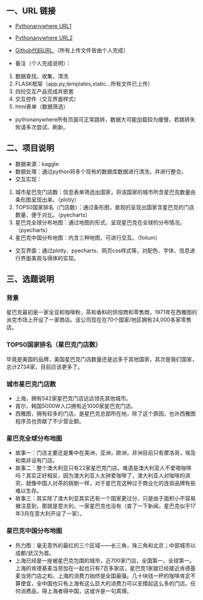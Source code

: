 ## 一、URL 链接
* [Pythonanywhere URL1](http://liwenkross.pythonanywhere.com/)

* [Pythonanywhere URL2](http://xiaohewenya.pythonanywhere.com/)

* [Github代码URL ](https://github.com/NFUNM171061397/Interactive_Visual_Final)
（所有上传文件皆由个人完成）

* 备注（个人完成说明）：
1. 数据查找，收集，清洗
2. FLASK框架（app.py,templates,static...所有文件已上传）
3. 四份交互产品完成并嵌套
4. 交互控件（交互界面样式）
5. html表单（数据筛选）

* pythonanywhere所有页面可正常跳转，数据大可能加载较为缓慢，若跳转失败请多次尝试、刷新。

## 二、项目说明
* 数据来源：kaggle
* 数据处理：通过python将多个现有的数据库数据进行清洗，并进行整合。
* 交互实现：
1. 城市星巴克门店数：信息表单筛选出国家，将该国家的城市所含星巴克数量由条形图呈现出来。（plotly）
2. TOP50国家排名（门店数）：通过条形图，直观的呈现出国家含星巴克的门店数量，便于对比。（pyecharts）
3. 星巴克全球分布地图：通过地图的形式，呈现星巴克在全球的分布情况。（pyecharts）
4. 星巴克中国分布地图：内含三种地图，可进行交互。（folium）
* 交互界面：通过plotly、pyecharts、网页css样式等，对配色、字体、信息进行界面美观与得体的实现。


## 三、选题说明
### 背景
星巴克最初是一家全豆和咖啡粉，茶和香料的烘焙商和零售商，1971年在西雅图的派克市场上开设了一家商店。该公司现在在70个国家/地区拥有24,000多家零售店。

### TOP50国家排名（星巴克门店数）
毕竟是美国的品牌，美国星巴克门店数量还是远多于其他国家，其次是我们国家，总计2734家，目前应该更多了。

### 城市星巴克门店数
* 上海，拥有542家星巴克门店远远领先其他城市。
* 首尔，韩国5000W人口拥有近1000家星巴克门店。
* 西雅图，拥有较多的门店，是星巴克总部所在地，除了这个原因，也许西雅图程序员也贡献了不少营业额。

### 星巴克全球分布地图
* 故事一：门店主要还是集中在美洲，亚洲，欧洲，非洲目前只有摩洛哥，埃及和南非设有门店。
* 故事二：整个澳大利亚只有22家星巴克门店。难道是澳大利亚人不爱喝咖啡吗？其实正好相反，因为澳大利亚人太钟爱咖啡了，澳大利亚人对咖啡的讲究，就像中国人对茶的挑剔一样，对于星巴克这种过于商业化的连锁品牌有些难以生存。
* 故事三：其实除了澳大利亚其实还有一个国家更过分，只是由于面积小不容易被注意到，那就是意大利，一家星巴克也没有（查了一下新闻，星巴克似乎17年3月在意大利开设了一家）。

### 星巴克中国分布地图
* 热力图：毫无意外的最红的三个区域——长三角，珠三角和北京；中部城市以成都/武汉为首。
* 上海已经是一座被星巴克包围的城市，近700家门店，全国第一，全球第一。上海的肯德基麦当劳加在一起也只有7百多家店，星巴克1家就已经接近肯德基麦当劳门店之和。上海的消费力始终是全国最强。几十块钱一杯的咖啡肯定不算便宜，全中国也只有上海有这么巨大的消费力可以支撑起这么多的门店。任何消费品，得上海者得中国，这或许是一句真理。
